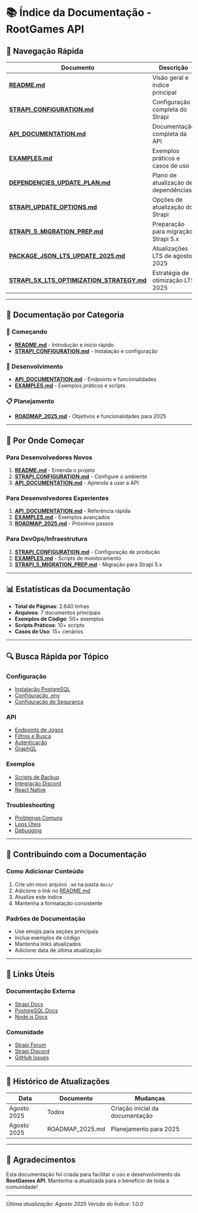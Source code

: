 # 📚 Índice da Documentação - RootGames API

## 🎯 **Navegação Rápida**

| Documento                                                                              | Descrição                            | Páginas |
| -------------------------------------------------------------------------------------- | ------------------------------------ | ------- |
| **[README.md](./README.md)**                                                           | Visão geral e índice principal       | 215     |
| **[STRAPI_CONFIGURATION.md](./STRAPI_CONFIGURATION.md)**                               | Configuração completa do Strapi      | 418     |
| **[API_DOCUMENTATION.md](./API_DOCUMENTATION.md)**                                     | Documentação completa da API         | 567     |
| **[EXAMPLES.md](./EXAMPLES.md)**                                                       | Exemplos práticos e casos de uso     | 490     |
| **[DEPENDENCIES_UPDATE_PLAN.md](./DEPENDENCIES_UPDATE_PLAN.md)**                       | Plano de atualização de dependências | 200     |
| **[STRAPI_UPDATE_OPTIONS.md](./STRAPI_UPDATE_OPTIONS.md)**                             | Opções de atualização do Strapi      | 300     |
| **[STRAPI_5_MIGRATION_PREP.md](./STRAPI_5_MIGRATION_PREP.md)**                         | Preparação para migração Strapi 5.x  | 450     |
| **[PACKAGE_JSON_LTS_UPDATE_2025.md](./PACKAGE_JSON_LTS_UPDATE_2025.md)**               | Atualizações LTS de agosto 2025      | 180     |
| **[STRAPI_5X_LTS_OPTIMIZATION_STRATEGY.md](./STRAPI_5X_LTS_OPTIMIZATION_STRATEGY.md)** | Estratégia de otimização LTS 2025    | 250     |

---

## 📖 **Documentação por Categoria**

### 🚀 **Começando**

- **[README.md](./README.md)** - Introdução e início rápido
- **[STRAPI_CONFIGURATION.md](./STRAPI_CONFIGURATION.md)** - Instalação e configuração

### 🔧 **Desenvolvimento**

- **[API_DOCUMENTATION.md](./API_DOCUMENTATION.md)** - Endpoints e funcionalidades
- **[EXAMPLES.md](./EXAMPLES.md)** - Exemplos práticos e scripts

### 📋 **Planejamento**

- **[ROADMAP_2025.md](../ROADMAP_2025.md)** - Objetivos e funcionalidades para 2025

---

## 🎯 **Por Onde Começar**

### **Para Desenvolvedores Novos**

1. **[README.md](./README.md)** - Entenda o projeto
2. **[STRAPI_CONFIGURATION.md](./STRAPI_CONFIGURATION.md)** - Configure o ambiente
3. **[API_DOCUMENTATION.md](./API_DOCUMENTATION.md)** - Aprenda a usar a API

### **Para Desenvolvedores Experientes**

1. **[API_DOCUMENTATION.md](./API_DOCUMENTATION.md)** - Referência rápida
2. **[EXAMPLES.md](./EXAMPLES.md)** - Exemplos avançados
3. **[ROADMAP_2025.md](../ROADMAP_2025.md)** - Próximos passos

### **Para DevOps/Infraestrutura**

1. **[STRAPI_CONFIGURATION.md](./STRAPI_CONFIGURATION.md)** - Configuração de produção
2. **[EXAMPLES.md](./EXAMPLES.md)** - Scripts de monitoramento
3. **[STRAPI_5_MIGRATION_PREP.md](./STRAPI_5_MIGRATION_PREP.md)** - Migração para Strapi 5.x

---

## 📊 **Estatísticas da Documentação**

- **Total de Páginas**: 2.640 linhas
- **Arquivos**: 7 documentos principais
- **Exemplos de Código**: 50+ exemplos
- **Scripts Práticos**: 10+ scripts
- **Casos de Uso**: 15+ cenários

---

## 🔍 **Busca Rápida por Tópico**

### **Configuração**

- [Instalação PostgreSQL](./STRAPI_CONFIGURATION.md#instalação-do-postgresql)
- [Configuração .env](./STRAPI_CONFIGURATION.md#arquivo-de-ambiente-env)
- [Configuração de Segurança](./STRAPI_CONFIGURATION.md#segurança)

### **API**

- [Endpoints de Jogos](./API_DOCUMENTATION.md#endpoints-de-jogos)
- [Filtros e Busca](./API_DOCUMENTATION.md#filtros-e-busca)
- [Autenticação](./API_DOCUMENTATION.md#autenticação)
- [GraphQL](./API_DOCUMENTATION.md#graphql)

### **Exemplos**

- [Scripts de Backup](./EXAMPLES.md#script-de-backup-automático)
- [Integração Discord](./EXAMPLES.md#integração-com-discord-bot)
- [React Native](./EXAMPLES.md#react-native)

### **Troubleshooting**

- [Problemas Comuns](./STRAPI_CONFIGURATION.md#problemas-comuns)
- [Logs Úteis](./STRAPI_CONFIGURATION.md#logs-úteis)
- [Debugging](./EXAMPLES.md#debugging-e-logs)

---

## 📝 **Contribuindo com a Documentação**

### **Como Adicionar Conteúdo**

1. Crie um novo arquivo `.md` na pasta `docs/`
2. Adicione o link no [README.md](./README.md)
3. Atualize este índice
4. Mantenha a formatação consistente

### **Padrões de Documentação**

- Use emojis para seções principais
- Inclua exemplos de código
- Mantenha links atualizados
- Adicione data de última atualização

---

## 🔗 **Links Úteis**

### **Documentação Externa**

- [Strapi Docs](https://docs.strapi.io/)
- [PostgreSQL Docs](https://www.postgresql.org/docs/)
- [Node.js Docs](https://nodejs.org/docs/)

### **Comunidade**

- [Strapi Forum](https://forum.strapi.io/)
- [Strapi Discord](https://discord.strapi.io/)
- [GitHub Issues](https://github.com/strapi/strapi/issues)

---

## 📅 **Histórico de Atualizações**

| Data        | Documento       | Mudanças                        |
| ----------- | --------------- | ------------------------------- |
| Agosto 2025 | Todos           | Criação inicial da documentação |
| Agosto 2025 | ROADMAP_2025.md | Planejamento para 2025          |

---

## 🎉 **Agradecimentos**

Esta documentação foi criada para facilitar o uso e desenvolvimento da **RootGames API**. Mantenha-a
atualizada para o benefício de toda a comunidade!

---

_Última atualização: Agosto 2025_ _Versão do Índice: 1.0.0_
